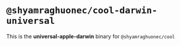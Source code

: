 # `@shyamraghuonec/cool-darwin-universal`

This is the **universal-apple-darwin** binary for `@shyamraghuonec/cool`
